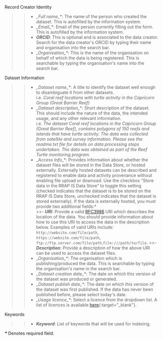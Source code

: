Record Creator Identity  
>>- **_Full name*_**: The name of the person who created the dataset. This is autofilled by the information system.<br>
>>- **_Email*_**: Email of the person currently filling out the form. This is autofilled by the information system.<br>
>>- **_ORCID_**: This is optional and is associated to the data creator. Search for the data creator's ORCID by typing their name and organisation into the search bar. <br>
>>- **_Organisation*_**: This is the name of the organisation on behalf of which the data is being registered. This is searchable by typing the organisation's name into the search bar.<br>

Dataset Information  
>>- **_Dataset name*_**: A title to identify the dataset well enough to disambiguate it from other datasets.<br>
i.e. *Coral reef locations with turtle activity in the Capricorn Group (Great Barrier Reef)*<br>
>>- **_Dataset description*_**: Short description of the dataset. This should include the nature of the data, the intended usage, and any other relevant information.<br>
i.e. *The dataset Coral reef locations in the Capricorn Group (Great Barrier Reef), contains polygons of 150 reefs and islands that have turtle activity. The data was collected from satellite and survey information. Please see the readme.txt file for details on data processing steps undertaken. The data was obtained as part of the Reef Turtle monitoring program.*<br>
>>- **_Access Info*_**: Provides information about whether the dataset files will be stored in the Data Store, or hosted externally. Externally hosted datasets can be described and registered to enable data and activity provenance without enabling file upload or downoad. Use the checkbox “Store data in the RRAP IS Data Store” to toggle this setting (checked indicates that the dataset is to be stored on the RRAP IS Data Store, unchecked indicates that the dataset is stored externally). If the data is externally hosted, you must provide two additional fields:*<br>
	>>- **_URI_**: Provide a valid [RFC3986](https://www.rfc-editor.org/rfc/rfc3986) URI which describes the location of the data. You should provide information about how to use this URI to access the data in the description below. Examples of valid URIs include: `http://website.com/file/path`, `https://website.com/file/path`, `ftp://ftp.server.com/file/path`,`file:///path/to/file`.
	>>- **_Description_**:  Provide a description of how the above URI can be used to access the dataset files.<br>
>>- **_Organisation*_**: The organisation which is publishing/produced the data. This is searchable by typing the organisation's name in the search bar.<br>
>>- **_Dataset creation date*_**: The date on which this version of the dataset was produced or generated.<br>
>>- **_Dataset publish date*_**: The date on which this version of the dataset was first published. If the data has never been published before, please select today's date.<br>
>>- **_Usage licence*_**: Select a licence from the dropdown list. A list of licences is available [here](../licenses.html){:target="\_blank"}.<br>

Keywords  
>>- **_Keyword_**: List of keywords that will be used for indexing.<br>

**_*_** Denotes required field.
